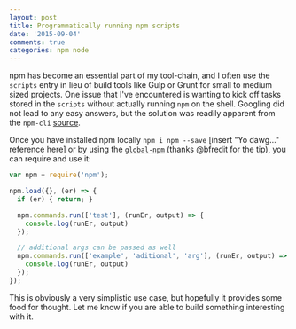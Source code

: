 ```yaml
---
layout: post
title: Programmatically running npm scripts
date: '2015-09-04'
comments: true
categories: npm node
---
```


npm has become an essential part of my tool-chain, and I often use the `scripts` entry in lieu of build tools like Gulp or Grunt for small to medium sized projects. One issue that I've encountered is wanting to kick off tasks stored in the `scripts` without actually running `npm` on the shell. Googling did not lead to any easy answers, but the solution was readily apparent from the `npm-cli` [source](https://github.com/npm/npm/blob/master/bin/npm-cli.js#L69).

Once you have installed npm locally `npm i npm --save` [insert "Yo dawg..." reference here] or by using the [`global-npm`](https://www.npmjs.com/package/global-npm) (thanks @bfredit for the tip), you can require and use it:

~~~ javascript
var npm = require('npm');

npm.load({}, (er) => {
  if (er) { return; }

  npm.commands.run(['test'], (runEr, output) => {
    console.log(runEr, output)
  });

  // additional args can be passed as well
  npm.commands.run(['example', 'aditional', 'arg'], (runEr, output) => {
    console.log(runEr, output)
  });
});
~~~

This is obviously a very simplistic use case, but hopefully it provides some food for thought. Let me know if you are able to build something interesting with it.
